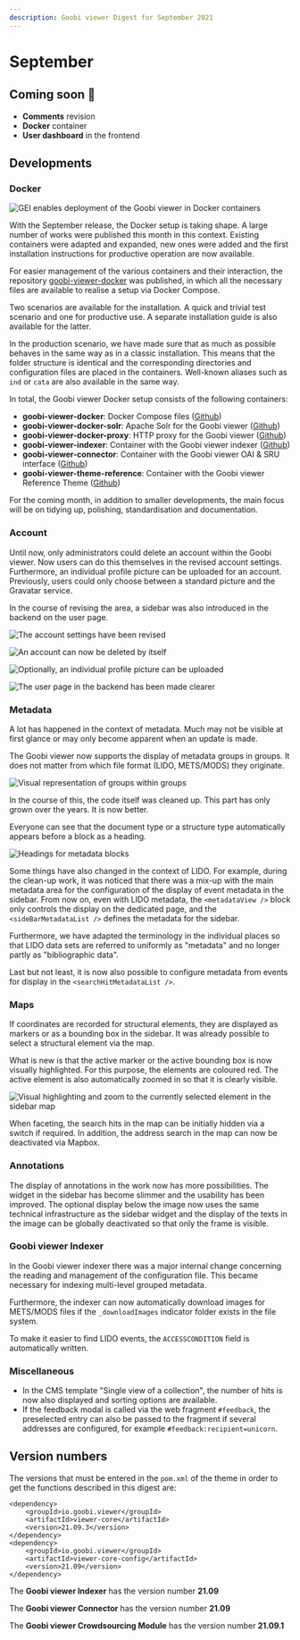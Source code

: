 ```yaml
---
description: Goobi viewer Digest for September 2021
---
```


# September

## Coming soon 🚀 

* **Comments** revision
* **Docker** container
* **User dashboard** in the frontend

## Developments 

### Docker

![GEI enables deployment of the Goobi viewer in Docker containers](../.gitbook/assets/gei_docker.png)

With the September release, the Docker setup is taking shape. A large number of works were published this month in this context. Existing containers were adapted and expanded, new ones were added and the first installation instructions for productive operation are now available. 

For easier management of the various containers and their interaction, the repository [goobi-viewer-docker](https://github.com/intranda/goobi-viewer-docker) was published, in which all the necessary files are available to realise a setup via Docker Compose. 

Two scenarios are available for the installation. A quick and trivial test scenario and one for productive use. A separate installation guide is also available for the latter. 

In the production scenario, we have made sure that as much as possible behaves in the same way as in a classic installation. This means that the folder structure is identical and the corresponding directories and configuration files are placed in the containers. Well-known aliases such as `ind` or `cata` are also available in the same way.

 In total, the Goobi viewer Docker setup consists of the following containers: 

* **goobi-viewer-docker**: Docker Compose files \([Github](https://github.com/intranda/goobi-viewer-docker)\)
* **goobi-viewer-docker-solr**: Apache Solr for the Goobi viewer \([Github](https://github.com/intranda/goobi-viewer-docker-solr)\)
* **goobi-viewer-docker-proxy**: HTTP proxy for the Goobi viewer \([Github](https://github.com/intranda/goobi-viewer-docker-proxy)\)
* **goobi-viewer-indexer**: Container with the Goobi viewer indexer \([Github](https://github.com/intranda/goobi-viewer-indexer)\)
* **goobi-viewer-connector**: Container with the Goobi viewer OAI & SRU interface \([Github](https://github.com/intranda/goobi-viewer-connector)\)
* **goobi-viewer-theme-reference**: Container with the Goobi viewer Reference Theme \([Github](https://github.com/intranda/goobi-viewer-theme-reference)\)

For the coming month, in addition to smaller developments, the main focus will be on tidying up, polishing, standardisation and documentation.

### Account

Until now, only administrators could delete an account within the Goobi viewer. Now users can do this themselves in the revised account settings. Furthermore, an individual profile picture can be uploaded for an account. Previously, users could only choose between a standard picture and the Gravatar service.

In the course of revising the area, a sidebar was also introduced in the backend on the user page.

![The account settings have been revised](../.gitbook/assets/21.09-en-account_top.png)

![An account can now be deleted by itself](../.gitbook/assets/21.09-en-account_bottom.png)

![Optionally, an individual profile picture can be uploaded](../.gitbook/assets/21.09-en-account_edit_profile_image.png)

![The user page in the backend has been made clearer](../.gitbook/assets/21.09-en-backend_user_edit.png)

### Metadata

A lot has happened in the context of metadata. Much may not be visible at first glance or may only become apparent when an update is made. 

The Goobi viewer now supports the display of metadata groups in groups. It does not matter from which file format \(LIDO, METS/MODS\) they originate.

![Visual representation of groups within groups](../.gitbook/assets/21.09-en-metadata_nested_hierarchy.png)

In the course of this, the code itself was cleaned up. This part has only grown over the years. It is now better. 

Everyone can see that the document type or a structure type automatically appears before a block as a heading.

![Headings for metadata blocks](../.gitbook/assets/21.09-en-metadata_section_title.png)

Some things have also changed in the context of LIDO. For example, during the clean-up work, it was noticed that there was a mix-up with the main metadata area for the configuration of the display of event metadata in the sidebar. From now on, even with LIDO metadata, the `<metadataView />` block only controls the display on the dedicated page, and the `<sideBarMetadataList />` defines the metadata for the sidebar.

Furthermore, we have adapted the terminology in the individual places so that LIDO data sets are referred to uniformly as "metadata" and no longer partly as "bibliographic data".

Last but not least, it is now also possible to configure metadata from events for display in the `<searchHitMetadataList />`.

### Maps

If coordinates are recorded for structural elements, they are displayed as markers or as a bounding box in the sidebar. It was already possible to select a structural element via the map. 

What is new is that the active marker or the active bounding box is now visually highlighted. For this purpose, the elements are coloured red. The active element is also automatically zoomed in so that it is clearly visible.

![Visual highlighting and zoom to the currently selected element in the sidebar map](../.gitbook/assets/21.09-en-maps_highlight_active_bounding_box.png)

When faceting, the search hits in the map can be initially hidden via a switch if required. In addition, the address search in the map can now be deactivated via Mapbox. 

### Annotations 

The display of annotations in the work now has more possibilities. The widget in the sidebar has become slimmer and the usability has been improved. The optional display below the image now uses the same technical infrastructure as the sidebar widget and the display of the texts in the image can be globally deactivated so that only the frame is visible. 

### Goobi viewer Indexer 

In the Goobi viewer indexer there was a major internal change concerning the reading and management of the configuration file. This became necessary for indexing multi-level grouped metadata. 

Furthermore, the indexer can now automatically download images for METS/MODS files if the `_downloadImages` indicator folder exists in the file system. 

To make it easier to find LIDO events, the `ACCESSCONDITION` field is automatically written. 

### Miscellaneous 

* In the CMS template "Single view of a collection", the number of hits is now also displayed and sorting options are available. 
* If the feedback modal is called via the web fragment `#feedback`, the preselected entry can also be passed to the fragment if several addresses are configured, for example `#feedback:recipient=unicorn`.

## Version numbers 

The versions that must be entered in the `pom.xml` of the theme in order to get the functions described in this digest are:

```markup
<dependency>
    <groupId>io.goobi.viewer</groupId>
    <artifactId>viewer-core</artifactId>
    <version>21.09.3</version>
</dependency>
<dependency>
    <groupId>io.goobi.viewer</groupId>
    <artifactId>viewer-core-config</artifactId>
    <version>21.09</version>
</dependency>
```

The **Goobi viewer Indexer** has the version number **21.09**

The **Goobi viewer Connector** has the version number **21.09**

The **Goobi viewer Crowdsourcing Module** has the version number **21.09.1**

